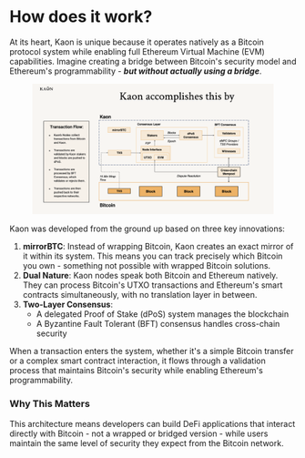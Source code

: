 # How does it work?

At its heart, Kaon is unique because it operates natively as a Bitcoin protocol system while enabling full Ethereum Virtual Machine (EVM) capabilities. Imagine creating a bridge between Bitcoin's security model and Ethereum's programmability - _**but without actually using a bridge**_.

<figure><img src="../.gitbook/assets/realdeal.png" alt=""><figcaption></figcaption></figure>

Kaon was developed from the ground up based on three key innovations:

1. **mirrorBTC**: Instead of wrapping Bitcoin, Kaon creates an exact mirror of it within its system. This means you can track precisely which Bitcoin you own - something not possible with wrapped Bitcoin solutions.
2. **Dual Nature**: Kaon nodes speak both Bitcoin and Ethereum natively. They can process Bitcoin's UTXO transactions and Ethereum's smart contracts simultaneously, with no translation layer in between.
3. **Two-Layer Consensus**:
   * A delegated Proof of Stake (dPoS) system manages the blockchain
   * A Byzantine Fault Tolerant (BFT) consensus handles cross-chain security

When a transaction enters the system, whether it's a simple Bitcoin transfer or a complex smart contract interaction, it flows through a validation process that maintains Bitcoin's security while enabling Ethereum's programmability.

### Why This Matters

This architecture means developers can build DeFi applications that interact directly with Bitcoin - not a wrapped or bridged version - while users maintain the same level of security they expect from the Bitcoin network.&#x20;
